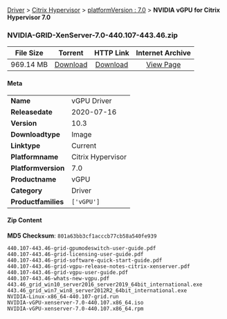 
[Driver](/README.md)  >  [Citrix Hypervisor](/index/Driver/Citrix_Hypervisor.md)  >  [platformVersion : 7.0](/index/Driver/Citrix_Hypervisor/7.0.md)  >  **NVIDIA vGPU for Citrix Hypervisor 7.0**


### NVIDIA-GRID-XenServer-7.0-440.107-443.46.zip

| **File Size** | **Torrent**  | **HTTP Link** | **Internet Archive** |
|:-------------:|:------------:|:-------------:|:--------------------:|
| 969.14 MB |  [Download](https://archive.org/download/nvgpu_NVIDIA-GRID-XenServer-7.0-440.107-443.46.zip/nvgpu_NVIDIA-GRID-XenServer-7.0-440.107-443.46.zip_archive.torrent)       | [Download](https://archive.org/compress/nvgpu_NVIDIA-GRID-XenServer-7.0-440.107-443.46.zip) | [View Page](https://archive.org/details/nvgpu_NVIDIA-GRID-XenServer-7.0-440.107-443.46.zip)       |

#### Meta

<table>
<tr><td><strong>Name</strong></td><td>vGPU Driver</td></tr>
<tr><td><strong>Releasedate</strong></td><td>2020-07-16</td></tr>
<tr><td><strong>Version</strong></td><td>10.3</td></tr>
<tr><td><strong>Downloadtype</strong></td><td>Image</td></tr>
<tr><td><strong>Linktype</strong></td><td>Current</td></tr>
<tr><td><strong>Platformname</strong></td><td>Citrix Hypervisor</td></tr>
<tr><td><strong>Platformversion</strong></td><td>7.0</td></tr>
<tr><td><strong>Productname</strong></td><td>vGPU</td></tr>
<tr><td><strong>Category</strong></td><td>Driver</td></tr>
<tr><td><strong>Productfamilies</strong></td><td><code>['vGPU']</code></td></tr>
</table>

#### Zip Content

**MD5 Checksum**: `801a63bb3cf1acccb77cb58a540fe939`

```text
440.107-443.46-grid-gpumodeswitch-user-guide.pdf
440.107-443.46-grid-licensing-user-guide.pdf
440.107-443.46-grid-software-quick-start-guide.pdf
440.107-443.46-grid-vgpu-release-notes-citrix-xenserver.pdf
440.107-443.46-grid-vgpu-user-guide.pdf
440.107-443.46-whats-new-vgpu.pdf
443.46_grid_win10_server2016_server2019_64bit_international.exe
443.46_grid_win7_win8_server2012R2_64bit_international.exe
NVIDIA-Linux-x86_64-440.107-grid.run
NVIDIA-vGPU-xenserver-7.0-440.107.x86_64.iso
NVIDIA-vGPU-xenserver-7.0-440.107.x86_64.rpm
```